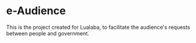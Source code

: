 # e-Audience
This is the project created for Lualaba, to facilitate the audience's requests between people and government.
